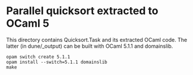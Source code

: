 # Parallel quicksort extracted to OCaml 5

This directory contains Quicksort.Task and its extracted OCaml code. The latter (in dune/_output) can be built with OCaml 5.1.1 and domainslib.

```shell
opam switch create 5.1.1
opam install --switch=5.1.1 domainslib
make
```
